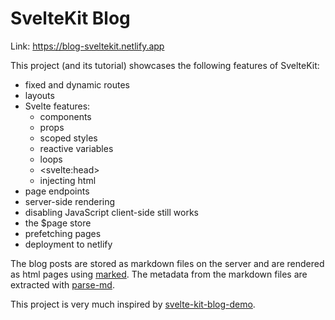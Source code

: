 # SvelteKit Blog

Link: https://blog-sveltekit.netlify.app

This project (and its tutorial) showcases the following features of SvelteKit:

- fixed and dynamic routes
- layouts
- Svelte features:
    - components
    - props
    - scoped styles
    - reactive variables
    - loops
    - &lt;svelte:head&gt;
    - injecting html
- page endpoints
- server-side rendering
- disabling JavaScript client-side still works
- the $page store
- prefetching pages
- deployment to netlify

The blog posts are stored as markdown files on the server and are rendered as html pages using [marked](https://www.npmjs.com/package/marked). The metadata from the markdown files are extracted with [parse-md](https://www.npmjs.com/package/parse-md).

This project is very much inspired by [svelte-kit-blog-demo](https://github.com/svelteland/svelte-kit-blog-demo).
